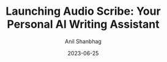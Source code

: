 ---
layout: single
title: "Launching Audio Scribe: Your Personal AI Writing Assistant"
date: 2023-06-25
category: news
author: Anil Shanbhag
thumbnail: "https://rizi97.github.io/hugo-dictanotehttps://rizi97.github.io/hugo-dictanote/assets/img/blog/featured.jpg"
---